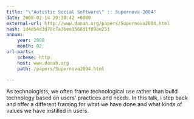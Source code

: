 ```yaml
---
title: "\"Autistic Social Software\" :: Supernova 2004"
date: 2008-02-14 20:38:42 +0000
external-url: http://www.danah.org/papers/Supernova2004.html
hash: 1d4d54d3d78c7a36ee1568d1f09be251
annum:
    year: 2008
    month: 02
url-parts:
    scheme: http
    host: www.danah.org
    path: /papers/Supernova2004.html

---
```


As technologists, we often frame technological use rather than build technology based on users' practices and needs. In this talk, i step back and offer a different framing for what we have done and what kinds of values we have instilled in users.
